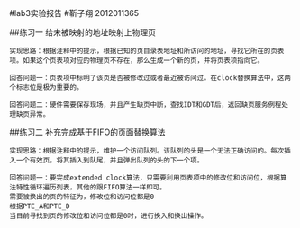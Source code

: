 #lab3实验报告
#靳子翔 2012011365

##练习一 给未被映射的地址映射上物理页
>
```
实现思路：根据注释中的提示，根据已知的页目录表地址和所访问的地址，寻找它所在的页表项。如果这个页表项对应的物理页不存在，那么生成一个新的页，并将页表项指向它。

回答问题一：页表项中标明了该页是否被修改过或者最近被访问过。在clock替换算法中，这两个标志位是极为重要的。

回答问题二：硬件需要保存现场，并且产生缺页中断，查找IDT和GDT后，返回缺页服务例程处理缺页异常。

```

##练习二 补充完成基于FIFO的页面替换算法
>
```
实现思路：根据注释中的提示，维护一个访问队列。该队列的头是一个无法正确访问的。每次插入一个有效页，将其插入到队尾，并且弹出队列的头的下一个项。

回答问题一：要完成extended clock算法，只需要利用页表项中的修改位和访问位，根据算法特性循环遍历列表，其他的跟FIFO算法一样即可。
需要被换出的页的特征为，修改位和访问位都是0
根据PTE_A和PTE_D
当目前寻找到页的修改位和访问位都是0时，进行换入和换出操作。
```
